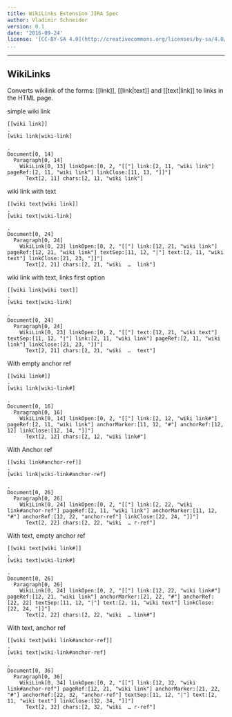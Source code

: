 ```yaml
---
title: WikiLinks Extension JIRA Spec
author: Vladimir Schneider
version: 0.1
date: '2016-09-24'
license: '[CC-BY-SA 4.0](http://creativecommons.org/licenses/by-sa/4.0/)' 
...
```


---

## WikiLinks

Converts wikilink of the forms: [[link]], [[link|text]] and [[text|link]] to links in the HTML
page.

simple wiki link

```````````````````````````````` example WikiLinks: 1
[[wiki link]]
.
[wiki link|wiki-link]

.
Document[0, 14]
  Paragraph[0, 14]
    WikiLink[0, 13] linkOpen:[0, 2, "[["] link:[2, 11, "wiki link"] pageRef:[2, 11, "wiki link"] linkClose:[11, 13, "]]"]
      Text[2, 11] chars:[2, 11, "wiki link"]
````````````````````````````````


wiki link with text

```````````````````````````````` example WikiLinks: 2
[[wiki text|wiki link]]
.
[wiki text|wiki-link]

.
Document[0, 24]
  Paragraph[0, 24]
    WikiLink[0, 23] linkOpen:[0, 2, "[["] link:[12, 21, "wiki link"] pageRef:[12, 21, "wiki link"] textSep:[11, 12, "|"] text:[2, 11, "wiki text"] linkClose:[21, 23, "]]"]
      Text[2, 21] chars:[2, 21, "wiki  …  link"]
````````````````````````````````


wiki link with text, links first option

```````````````````````````````` example(WikiLinks: 3) options(links-first)
[[wiki link|wiki text]]
.
[wiki text|wiki-link]

.
Document[0, 24]
  Paragraph[0, 24]
    WikiLink[0, 23] linkOpen:[0, 2, "[["] text:[12, 21, "wiki text"] textSep:[11, 12, "|"] link:[2, 11, "wiki link"] pageRef:[2, 11, "wiki link"] linkClose:[21, 23, "]]"]
      Text[2, 21] chars:[2, 21, "wiki  …  text"]
````````````````````````````````


With empty anchor ref

```````````````````````````````` example WikiLinks: 4
[[wiki link#]] 
.
[wiki link|wiki-link#]

.
Document[0, 16]
  Paragraph[0, 16]
    WikiLink[0, 14] linkOpen:[0, 2, "[["] link:[2, 12, "wiki link#"] pageRef:[2, 11, "wiki link"] anchorMarker:[11, 12, "#"] anchorRef:[12, 12] linkClose:[12, 14, "]]"]
      Text[2, 12] chars:[2, 12, "wiki link#"]
````````````````````````````````


With Anchor ref

```````````````````````````````` example WikiLinks: 5
[[wiki link#anchor-ref]] 
.
[wiki link|wiki-link#anchor-ref]

.
Document[0, 26]
  Paragraph[0, 26]
    WikiLink[0, 24] linkOpen:[0, 2, "[["] link:[2, 22, "wiki link#anchor-ref"] pageRef:[2, 11, "wiki link"] anchorMarker:[11, 12, "#"] anchorRef:[12, 22, "anchor-ref"] linkClose:[22, 24, "]]"]
      Text[2, 22] chars:[2, 22, "wiki  … r-ref"]
````````````````````````````````


With text, empty anchor ref

```````````````````````````````` example WikiLinks: 6
[[wiki text|wiki link#]] 
.
[wiki text|wiki-link#]

.
Document[0, 26]
  Paragraph[0, 26]
    WikiLink[0, 24] linkOpen:[0, 2, "[["] link:[12, 22, "wiki link#"] pageRef:[12, 21, "wiki link"] anchorMarker:[21, 22, "#"] anchorRef:[22, 22] textSep:[11, 12, "|"] text:[2, 11, "wiki text"] linkClose:[22, 24, "]]"]
      Text[2, 22] chars:[2, 22, "wiki  … link#"]
````````````````````````````````


With text, anchor ref

```````````````````````````````` example WikiLinks: 7
[[wiki text|wiki link#anchor-ref]] 
.
[wiki text|wiki-link#anchor-ref]

.
Document[0, 36]
  Paragraph[0, 36]
    WikiLink[0, 34] linkOpen:[0, 2, "[["] link:[12, 32, "wiki link#anchor-ref"] pageRef:[12, 21, "wiki link"] anchorMarker:[21, 22, "#"] anchorRef:[22, 32, "anchor-ref"] textSep:[11, 12, "|"] text:[2, 11, "wiki text"] linkClose:[32, 34, "]]"]
      Text[2, 32] chars:[2, 32, "wiki  … r-ref"]
````````````````````````````````



